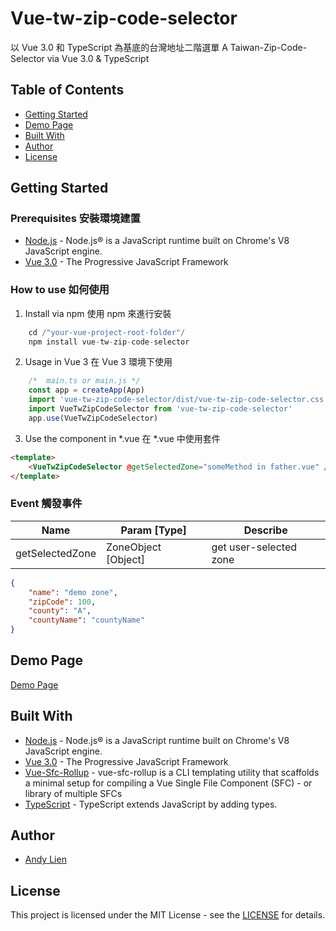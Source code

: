 # Vue-tw-zip-code-selector

以 Vue 3.0 和 TypeScript 為基底的台灣地址二階選單
A Taiwan-Zip-Code-Selector via Vue 3.0 & TypeScript

## Table of Contents
  * [Getting Started](#getting-started)
  * [Demo Page](#demo-page)
  * [Built With](#built-with)
  * [Author](#author)
  * [License](#license)

## Getting Started
### Prerequisites 安裝環境建置

* [Node.js](https://nodejs.org/en/) - Node.js® is a JavaScript runtime built on Chrome's V8 JavaScript engine.
* [Vue 3.0](https://v3.vuejs.org/) - The Progressive JavaScript Framework

### How to use 如何使用

1. Install via npm 使用 npm 來進行安裝
```javascript
    cd /"your-vue-project-root-folder"/
    npm install vue-tw-zip-code-selector
```
2. Usage in Vue 3 在 Vue 3 環境下使用
```javascript
    /*  main.ts or main.js */
    const app = createApp(App)
    import 'vue-tw-zip-code-selector/dist/vue-tw-zip-code-selector.css'
    import VueTwZipCodeSelector from 'vue-tw-zip-code-selector'
    app.use(VueTwZipCodeSelector)
```
3. Use the component in *.vue 在 *.vue 中使用套件 
```html
<template>
    <VueTwZipCodeSelector @getSelectedZone="someMethod in father.vue" />
</template>
```

### Event 觸發事件
| Name | Param [Type] | Describe |
| ---- | --------- | -------- |
| getSelectedZone | ZoneObject [Object] | get user-selected zone |

```json
{
    "name": "demo zone",
    "zipCode": 100,
    "county": "A",
    "countyName": "countyName"
}
```
## Demo Page
[Demo Page](https://nodejs.org/en/)

## Built With
* [Node.js](https://nodejs.org/en/) - Node.js® is a JavaScript runtime built on Chrome's V8 JavaScript engine.
* [Vue 3.0](https://v3.vuejs.org/) - The Progressive JavaScript Framework
* [Vue-Sfc-Rollup](https://www.npmjs.com/package/vue-sfc-rollup) - vue-sfc-rollup is a CLI templating utility that scaffolds a minimal setup for compiling a Vue Single File Component (SFC) - or library of multiple SFCs
* [TypeScript](https://www.typescriptlang.org/) - TypeScript extends JavaScript by adding types.

## Author
- [Andy Lien](https://github.com/andy922200)

## License
This project is licensed under the MIT License - see the [LICENSE](LICENSE) for details.
